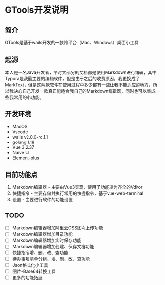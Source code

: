 # GTools开发说明

## 简介

GTools是基于wails开发的一款跨平台（Mac、Windows）桌面小工具

## 起源

本人是一名Java开发者，平时大部分的文档都是使用Markdown进行编辑，其中Typora是我最主要的编辑软件，但是由于之后的收费原因，我更换成了MarkText，但是这两款软件在使用过程中多少都有一些让我不能适应的地方，所以我决心自己开发一款真正能适合我自己的Markdown编辑器，同时也可以集成一些我常用的小功能。

## 开发环境

- MacOS
- Vscode
- wails v2.0.0-rc.1.1
- golang 1.18
- Vue 3.2.37
- Naive UI
- Element-plus


## 目前功能点

1. Markdown编辑器 - 主要由Vue3实现，使用了功能较为齐全的Vditor
2. 快捷指令 - 主要存储并执行常用的快捷指令，基于vue-web-terminal
3. 设置 - 主要进行软件的功能设置

## TODO

- [ ] Markdown编辑器增加阿里云OSS图片上传功能
- [ ] Markdown编辑器增加目录功能
- [ ] Markdown编辑器增加实时保存功能
- [ ] Markdown编辑器增加创建、保存文档功能
- [ ] 快捷指令增、删、改、查功能
- [ ] 待办事项清单分组、增、删、改、查功能
- [ ] Json格式化小工具
- [ ] 图片-Base64转换工具
- [ ] 更多的功能拓展
